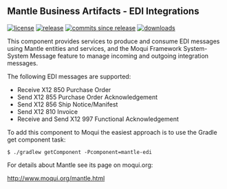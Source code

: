 ## Mantle Business Artifacts - EDI Integrations

[![license](http://img.shields.io/badge/license-CC0%201.0%20Universal-blue.svg)](https://github.com/moqui/mantle-edi/blob/master/LICENSE.md)
[![release](http://img.shields.io/github/release/moqui/mantle-edi.svg)](https://github.com/moqui/mantle-edi/releases)
[![commits since release](http://img.shields.io/github/commits-since/moqui/mantle-edi/v1.0.0.svg)](https://github.com/moqui/mantle-edi/commits/master)
[![downloads](http://img.shields.io/github/downloads/moqui/mantle-edi/total.svg)](https://github.com/moqui/mantle-edi/releases)

This component provides services to produce and consume EDI messages using Mantle entities and services, and the Moqui
Framework System-System Message feature to manage incoming and outgoing integration messages.

The following EDI messages are supported:

- Receive X12 850 Purchase Order
- Send X12 855 Purchase Order Acknowledgement
- Send X12 856 Ship Notice/Manifest
- Send X12 810 Invoice
- Receive and Send X12 997 Functional Acknowledgement

To add this component to Moqui the easiest approach is to use the Gradle get component task:

    $ ./gradlew getComponent -Pcomponent=mantle-edi

For details about Mantle see its page on moqui.org:

<http://www.moqui.org/mantle.html>
